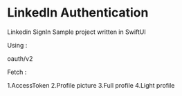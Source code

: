# LinkedIn Authentication


Linkedin SignIn Sample project written in SwiftUI

Using : 

oauth/v2


Fetch  :

1.AccessToken
2.Profile picture
3.Full profile 
4.Light profile 
